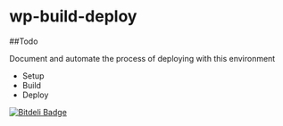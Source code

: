 wp-build-deploy
===============


##Todo

Document and automate the process of deploying with this environment

- Setup
- Build
- Deploy




[![Bitdeli Badge](https://d2weczhvl823v0.cloudfront.net/thiagof/wp-build-deploy/trend.png)](https://bitdeli.com/free "Bitdeli Badge")

